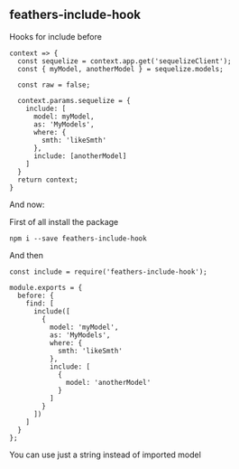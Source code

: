 ## feathers-include-hook

Hooks for include before
```
context => {
  const sequelize = context.app.get('sequelizeClient');
  const { myModel, anotherModel } = sequelize.models;
  
  const raw = false;

  context.params.sequelize = {
    include: [
      model: myModel,
      as: 'MyModels',
      where: {
        smth: 'likeSmth'
      },
      include: [anotherModel]
    ]
  }
  return context;
}
```

And now:

First of all install the package
```
npm i --save feathers-include-hook
```

And then
```
const include = require('feathers-include-hook');

module.exports = {
  before: {
    find: [
      include([
        {
          model: 'myModel',
          as: 'MyModels',
          where: {
            smth: 'likeSmth'
          },
          include: [
            {
              model: 'anotherModel'
            }
          ]
        }
      ])
    ]
  }
};
```

You can use just a string instead of imported model